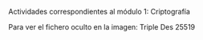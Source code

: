 Actividades correspondientes al módulo 1: Criptografía

Para ver el fichero oculto en la imagen: Triple Des 25519